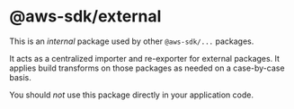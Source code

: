 # @aws-sdk/external

This is an _internal_ package used by other `@aws-sdk/...` packages.

It acts as a centralized importer and re-exporter for external packages.
It applies build transforms on those packages as needed on a case-by-case basis.

You should _not_ use this package directly in your application code.
